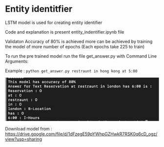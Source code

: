# Entity identitfier


LSTM model is used for creating entity identifier

Code and explanation is present entity_indentifier.ipynb file

Validaton Accuracy of 80% is achieved more can be achieved by training the model of more number of epochs (Each epochs take 225 to train)

To run the pre trained model run the file get_answer.py with Command Line Arguments:

Example : `python get_answer.py restraunt in hong kong at 5:00`

![Screenshot](https://github.com/9harshit/Entity_identitfier/blob/main/image.jpg?raw=true)

Download model from : https://drive.google.com/file/d/1dFzegE59pYWhpGZHwkR7RSK0q6cD_ogz/view?usp=sharing

